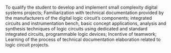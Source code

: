 To qualify the student to develop and implement small complexity digital systems projects; Familiarization with technical documentation provided by the manufacturers of the digital logic circuit’s components; integrated circuits and instrumentation bench, basic concept applications, analysis and synthesis techniques of logic circuits using dedicated and standard integrated circuits, programmable logic devices; Incentive of teamwork; Learning of the process of technical documentation elaboration related to logic circuit projects.
 
